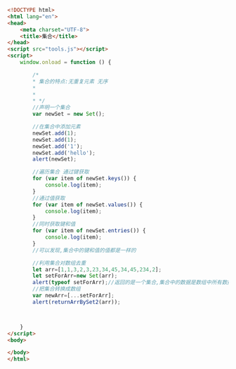 
<BlogInfo id="494" title="109.集合" author="白日梦想猿" pv=0 read_times=0 pre_cost_time=0分53秒 category="js学习" tag_list="['js学习']" create_time="2021.01.11 17:23:23" update_time="2021.01.11 17:35:19" />

```html
<!DOCTYPE html>
<html lang="en">
<head>
    <meta charset="UTF-8">
    <title>集合</title>
</head>
<script src="tools.js"></script>
<script>
    window.onload = function () {

        /*
        * 集合的特点:无重复元素 无序
        *
        *
        * */
        //声明一个集合
        var newSet = new Set();

        //在集合中添加元素
        newSet.add(1);
        newSet.add(1);
        newSet.add('1');
        newSet.add('hello');
        alert(newSet);

        //遍历集合 通过键获取
        for (var item of newSet.keys()) {
            console.log(item);
        }
        //通过值获取
        for (var item of newSet.values()) {
            console.log(item);
        }
        //同时获取键和值
        for (var item of newSet.entries()) {
            console.log(item);
        }
        //可以发现,集合中的键和值的值都是一样的

        //利用集合对数组去重
        let arr=[1,1,3,2,3,23,34,45,34,45,234,2];
        let setForArr=new Set(arr);
        alert(typeof setForArr);//返回的是一个集合,集合中的数据是数组中所有数据去重后的数据
        //把集合转换成数组
        var newArr=[...setForArr];
        alert(returnArrBySet2(arr));



    }
</script>
<body>

</body>
</html>
```
